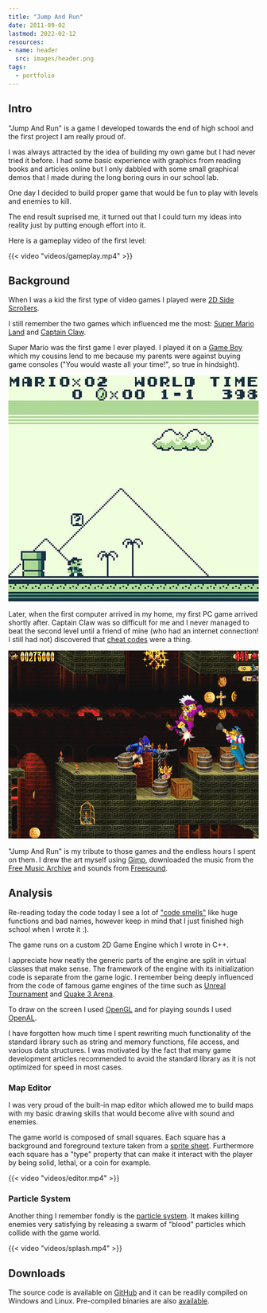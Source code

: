 ```yaml
---
title: "Jump And Run"
date: 2011-09-02
lastmod: 2022-02-12
resources:
- name: header
  src: images/header.png
tags:
  - portfolio
---
```


## Intro

"Jump And Run" is a game I developed towards the end of high school and the first project I am really proud of.

I was always attracted by the idea of building my own game but I had never tried it before. I had some basic experience with graphics from reading books and articles online but I only dabbled with some small graphical demos that I made during the long boring ours in our school lab.

One day I decided to build proper game that would be fun to play with levels and enemies to kill.

The end result suprised me, it turned out that I could turn my ideas into reality just by putting enough effort into it.

Here is a gameplay video of the first level:

{{< video "videos/gameplay.mp4" >}}

## Background

When I was a kid the first type of video games I played were [2D Side Scrollers](https://en.wikipedia.org/wiki/Side-scrolling_video_game).

I still remember the two games which influenced me the most: [Super Mario Land](https://en.wikipedia.org/wiki/Super_Mario_Land) and [Captain Claw](https://en.wikipedia.org/wiki/Claw_(video_game)).

Super Mario was the first game I ever played. I played it on a [Game Boy](https://en.wikipedia.org/wiki/Game_Boy) which my cousins lend to me because my parents were against buying game consoles ("You would waste all your time!", so true in hindsight).

![Super Mario Land gameplay](images/supermarioland.jpg)

Later, when the first computer arrived in my home, my first PC game arrived shortly after. Captain Claw was so difficult for me and I never managed to beat the second level until a friend of mine (who had an internet connection! I still had not) discovered that [cheat codes](https://en.wikipedia.org/wiki/Cheating_in_video_games#Cheat_codes) were a thing.

![Captain Claw gameplay](images/claw.gif)

"Jump And Run" is my tribute to those games and the endless hours I spent on them. I drew the art myself using [Gimp](https://www.gimp.org/), downloaded the music from the [Free Music Archive](https://freemusicarchive.org) and sounds from [Freesound](https://freesound.org/).

## Analysis

Re-reading today the code today I see a lot of ["code smells"](https://en.wikipedia.org/wiki/Code_smell) like huge functions and bad names, however keep in mind that I just finished high school when I wrote it :).

The game runs on a custom 2D Game Engine which I wrote in C++.

I appreciate how neatly the generic parts of the engine are split in virtual classes that make sense. The framework of the engine with its initialization code is separate from the game logic. I remember being deeply influenced from the code of famous game engines of the time such as [Unreal Tournament](https://github.com/stephank/surreal/) and [Quake 3 Arena](https://github.com/id-Software/Quake-III-Arena).

To draw on the screen I used [OpenGL](https://en.wikipedia.org/wiki/OpenGL) and for playing sounds I used [OpenAL](https://en.wikipedia.org/wiki/OpenAL).

I have forgotten how much time I spent rewriting much functionality of the standard library such as string and memory functions, file access, and various data structures. I was motivated by the fact that many game development articles recommended to avoid the standard library as it is not optimized for speed in most cases.

### Map Editor

I was very proud of the built-in map editor which allowed me to build maps with my basic drawing skills that would become alive with sound and enemies.

The game world is composed of small squares. Each square has a background and foreground texture taken from a [sprite sheet](https://en.wikipedia.org/wiki/Texture_atlas). Furthermore each square has a "type" property that can make it interact with the player by being solid, lethal, or a coin for example.

{{< video "videos/editor.mp4" >}}

### Particle System

Another thing I remember fondly is the [particle system](https://en.wikipedia.org/wiki/Particle_system). It makes killing enemies very satisfying by releasing a swarm of "blood" particles which collide with the game world.

{{< video "videos/splash.mp4" >}}

## Downloads

The source code is available on [GitHub](https://github.com/skilion/jump-and-run) and it can be readily compiled on Windows and Linux. Pre-compiled binaries are also [available](https://github.com/skilion/jump-and-run/releases).